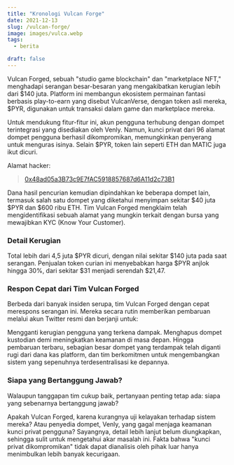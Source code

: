 ```yaml
---
title: "Kronologi Vulcan Forge"
date: 2021-12-13
slug: /vulcan-forge/
image: images/vulca.webp
tags:
  - berita

draft: false
---
```


Vulcan Forged, sebuah "studio game blockchain" dan "marketplace NFT," menghadapi serangan besar-besaran yang mengakibatkan kerugian lebih dari $140 juta. Platform ini membangun ekosistem permainan fantasi berbasis play-to-earn yang disebut VulcanVerse, dengan token asli mereka, $PYR, digunakan untuk transaksi dalam game dan marketplace mereka.

Untuk mendukung fitur-fitur ini, akun pengguna terhubung dengan dompet terintegrasi yang disediakan oleh Venly. Namun, kunci privat dari 96 alamat dompet pengguna berhasil dikompromikan, memungkinkan penyerang untuk menguras isinya. Selain $PYR, token lain seperti ETH dan MATIC juga ikut dicuri.

Alamat hacker:
>[0x48ad05a3B73c9E7fAC5918857687d6A11d2c73B1](https://etherscan.io/address/0x48ad05a3B73c9E7fAC5918857687d6A11d2c73B1)

Dana hasil pencurian kemudian dipindahkan ke beberapa dompet lain, termasuk salah satu dompet yang diketahui menyimpan sekitar $40 juta $PYR dan $600 ribu ETH. Tim Vulcan Forged mengklaim telah mengidentifikasi sebuah alamat yang mungkin terkait dengan bursa yang mewajibkan KYC (Know Your Customer).

### Detail Kerugian

Total lebih dari 4,5 juta $PYR dicuri, dengan nilai sekitar $140 juta pada saat serangan.
Penjualan token curian ini menyebabkan harga $PYR anjlok hingga 30%, dari sekitar $31 menjadi serendah $21,47.

### Respon Cepat dari Tim Vulcan Forged

Berbeda dari banyak insiden serupa, tim Vulcan Forged dengan cepat merespons serangan ini. Mereka secara rutin memberikan pembaruan melalui akun Twitter resmi dan berjanji untuk:

Mengganti kerugian pengguna yang terkena dampak.
Menghapus dompet kustodian demi meningkatkan keamanan di masa depan.
Hingga pembaruan terbaru, sebagian besar dompet yang terdampak telah diganti rugi dari dana kas platform, dan tim berkomitmen untuk mengembangkan sistem yang sepenuhnya terdesentralisasi ke depannya.

### Siapa yang Bertanggung Jawab?

Walaupun tanggapan tim cukup baik, pertanyaan penting tetap ada: siapa yang sebenarnya bertanggung jawab?

Apakah Vulcan Forged, karena kurangnya uji kelayakan terhadap sistem mereka?
Atau penyedia dompet, Venly, yang gagal menjaga keamanan kunci privat pengguna?
Sayangnya, detail lebih lanjut belum diungkapkan, sehingga sulit untuk mengetahui akar masalah ini. Fakta bahwa "kunci privat dikompromikan" tidak dapat dianalisis oleh pihak luar hanya menimbulkan lebih banyak kecurigaan.
